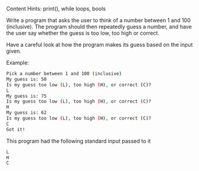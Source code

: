 Content Hints: print(), while loops, bools

Write a program that asks the user to think of a number between 1 and 100 (inclusive). The program should then repeatedly guess a number, and have the user say whether the guess is too low, too high or correct. 

Have a careful look at how the program makes its guess based on the input given. 

Example:

```bash
Pick a number between 1 and 100 (inclusive)
My guess is: 50
Is my guess too low (L), too high (H), or correct (C)?
L
My guess is: 75
Is my guess too low (L), too high (H), or correct (C)?
H
My guess is: 62
Is my guess too low (L), too high (H), or correct (C)?
C
Got it!
```

This program had the following standard input passed to it
```bash
L
H
C
```
